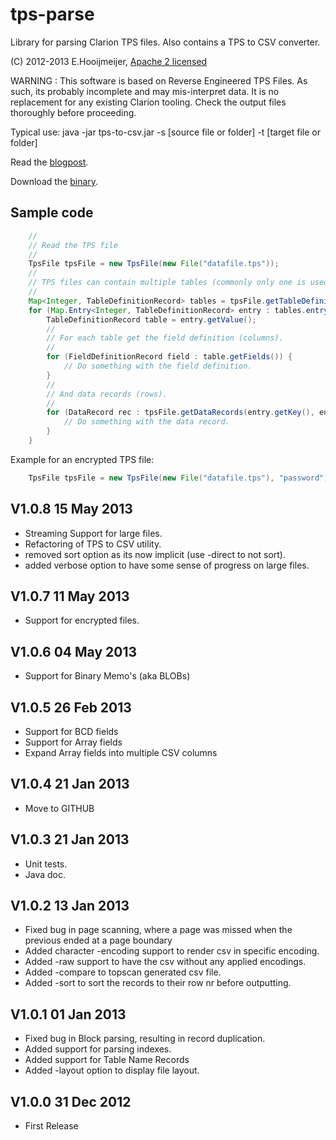 tps-parse
=========

Library for parsing Clarion TPS files. Also contains a TPS to CSV converter.

(C) 2012-2013 E.Hooijmeijer, [Apache 2 licensed](https://www.apache.org/licenses/LICENSE-2.0.html)

WARNING : This software is based on Reverse Engineered TPS Files.
          As such, its probably incomplete and may mis-interpret data.
          It is no replacement for any existing Clarion tooling.
          Check the output files thoroughly before proceeding.

Typical use:
 java -jar tps-to-csv.jar -s [source file or folder] -t [target file or folder]

Read the [blogpost](http://blog.42.nl/articles/liberating-data-from-clarion-tps-files).

Download the [binary](http://www.ctrl-alt-dev.nl/Projects/TPS-to-CSV/TPS-to-CSV.html).

Sample code
-----------

```java
    //
    // Read the TPS file
    //
    TpsFile tpsFile = new TpsFile(new File("datafile.tps"));
    //
    // TPS files can contain multiple tables (commonly only one is used).
    //
    Map<Integer, TableDefinitionRecord> tables = tpsFile.getTableDefinitions(false);
    for (Map.Entry<Integer, TableDefinitionRecord> entry : tables.entrySet()) {
        TableDefinitionRecord table = entry.getValue();
        //
        // For each table get the field definition (columns).
        //
        for (FieldDefinitionRecord field : table.getFields()) {
            // Do something with the field definition.
        }
        //
        // And data records (rows).
        //
        for (DataRecord rec : tpsFile.getDataRecords(entry.getKey(), entry.getValue(), false)) {
            // Do something with the data record.
        }
    }
```

Example for an encrypted TPS file:

```java
    TpsFile tpsFile = new TpsFile(new File("datafile.tps"), "password");
```

V1.0.8 15 May 2013
------------------
- Streaming Support for large files.
- Refactoring of TPS to CSV utility. 
- removed sort option as its now implicit (use -direct to not sort).
- added verbose option to have some sense of progress on large files.

V1.0.7 11 May 2013
------------------
- Support for encrypted files.

V1.0.6 04 May 2013
------------------
- Support for Binary Memo's (aka BLOBs)

V1.0.5 26 Feb 2013
------------------
- Support for BCD fields
- Support for Array fields
- Expand Array fields into multiple CSV columns

V1.0.4 21 Jan 2013
------------------
- Move to GITHUB 

V1.0.3 21 Jan 2013
------------------
- Unit tests.
- Java doc.

V1.0.2 13 Jan 2013
------------------

- Fixed bug in page scanning, where a page was missed when the previous ended at a page boundary
- Added character -encoding support to render csv in specific encoding.
- Added -raw support to have the csv without any applied encodings.
- Added -compare to topscan generated csv file.
- Added -sort to sort the records to their row nr before outputting.

V1.0.1  01 Jan 2013
-------------------
- Fixed bug in Block parsing, resulting in record duplication.
- Added support for parsing indexes.
- Added support for Table Name Records
- Added -layout option to display file layout.

V1.0.0  31 Dec 2012
-------------------
- First Release

